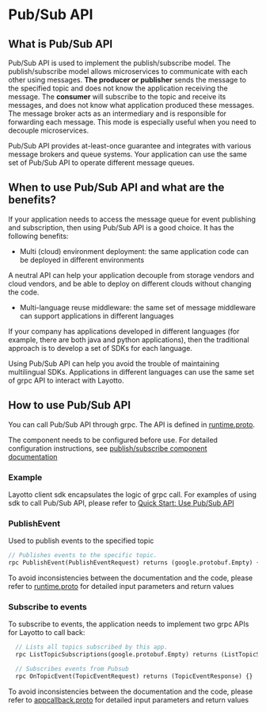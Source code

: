 # Pub/Sub API
## What is Pub/Sub API
Pub/Sub API is used to implement the publish/subscribe model. The publish/subscribe model allows microservices to communicate with each other using messages. **The producer or publisher** sends the message to the specified topic and does not know the application receiving the message. The **consumer** will subscribe to the topic and receive its messages, and does not know what application produced these messages. The message broker acts as an intermediary and is responsible for forwarding each message. This mode is especially useful when you need to decouple microservices.

Pub/Sub API provides at-least-once guarantee and integrates with various message brokers and queue systems. Your application can use the same set of Pub/Sub API to operate different message queues.
## When to use Pub/Sub API and what are the benefits?
If your application needs to access the message queue for event publishing and subscription, then using Pub/Sub API is a good choice. It has the following benefits:

- Multi (cloud) environment deployment: the same application code can be deployed in different environments

A neutral API can help your application decouple from storage vendors and cloud vendors, and be able to deploy on different clouds without changing the code.

- Multi-language reuse middleware: the same set of message middleware can support applications in different languages

If your company has applications developed in different languages (for example, there are both java and python applications), then the traditional approach is to develop a set of SDKs for each language.

Using Pub/Sub API can help you avoid the trouble of maintaining multilingual SDKs. Applications in different languages can use the same set of grpc API to interact with Layotto.

## How to use Pub/Sub API
You can call Pub/Sub API through grpc. The API is defined in [runtime.proto](https://github.com/mosn/layotto/blob/main/spec/proto/runtime/v1/runtime.proto).

The component needs to be configured before use. For detailed configuration instructions, see [publish/subscribe component documentation](zh/component_specs/pubsub/common.md)

### Example
Layotto client sdk encapsulates the logic of grpc call. For examples of using sdk to call Pub/Sub API, please refer to [Quick Start: Use Pub/Sub API](i18n/en/docusaurus-plugin-content-docs/current/start/pubsub/start.md)

### PublishEvent
Used to publish events to the specified topic

```protobuf
// Publishes events to the specific topic.
rpc PublishEvent(PublishEventRequest) returns (google.protobuf.Empty) {}
```

To avoid inconsistencies between the documentation and the code, please refer to [runtime.proto](https://github.com/mosn/layotto/blob/main/spec/proto/runtime/v1/runtime.proto) for detailed input parameters and return values

### Subscribe to events
To subscribe to events, the application needs to implement two grpc APIs for Layotto to call back:


```protobuf
  // Lists all topics subscribed by this app.
  rpc ListTopicSubscriptions(google.protobuf.Empty) returns (ListTopicSubscriptionsResponse) {}

  // Subscribes events from Pubsub
  rpc OnTopicEvent(TopicEventRequest) returns (TopicEventResponse) {}

```

To avoid inconsistencies between the documentation and the code, please refer to [appcallback.proto](https://github.com/mosn/layotto/blob/main/spec/proto/runtime/v1/appcallback.proto) for detailed input parameters and return values